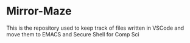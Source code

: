 # Mirror-Maze
This is the repository used to keep track of files written in VSCode and move them to EMACS and Secure Shell for Comp Sci
